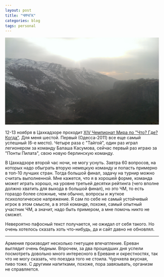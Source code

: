 ```yaml
---
layout: post
title: "ЧМЧГК"
categories: blog
tags: personal
---
```

![](images/armenia.jpg)

12-13 ноября в Цахкадзоре проходит [XIV Чемпионат Мира по "Что? Где? Когда"](http://worldchamp.chgk.info/). Для меня шестой. Первый (Одесса-2011) все еще самый успешный (6-е место). Четыре раза с "Тайгой", один раз играл легионером за команду Балаша Касумова, сейчас первый раз играю за "Понты Пилата", свою новую берлинскую команду.

В Цахкадзоре второй час ночи, не могу уснуть. Завтра 60 вопросов, на которых надо обыграть вторую немецкую команду и попасть примерно в топ-10 лучших стран. Тогда большой финал, задачу на турнир можно считать выполненной. Мне кажется, что я в хорошей форме, команда может играть хорошо, на уровне третьей десятки рейтинга (чего вполне должно хватить для выхода в большой финал), но это ЧМ, то есть гораздо более сложные, чем обычно, вопросы и жуткое психологическое напряжение. Я сам по себе не самый устойчивый игрок в этом смысле, а в этой команде, похоже, самый опытный участник ЧМ, а значит, надо быть примером, а мне помочь никто не сможет. 

Невероятно пафосный текст получается, не ожидал от себя такого. Но очень хотелось сказать хоть что-нибудь, да и сайт давно не обновлял. 

-----------

Армения производит несколько гнетущее впечатление. Ереван выглядит очень бедным. Впрочем, за два прошедших дня успели посмотреть довольно много интересного в Ереване и окрестностях, так что не могу сказать, что поездка того не стоила. Чурчхела вкусная, пиво тоже. С другими напитками, похоже, пора завязывать, организм не справляется. 